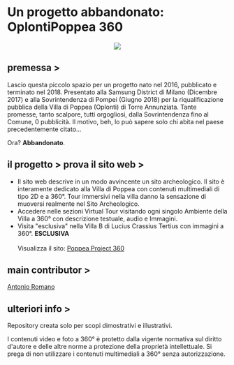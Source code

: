 # Un progetto abbandonato: OplontiPoppea 360

<p align="center">
  <img src="https://github.com/LaErre9/poppeaproject360/blob/main/images/presentation.JPG">
</p>

## premessa >
Lascio questa piccolo spazio per un progetto nato nel 2016, pubblicato e terminato nel 2018. Presentato alla Samsung District di Milano (Dicembre 2017) e alla Sovrintendenza di Pompei (Giugno 2018) per la riqualificazione pubblica della Villa di Poppea (Oplonti) di Torre Annunziata. Tante promesse, tanto scalpore, tutti orgogliosi, dalla Sovrintendenza fino al Comune, 0 pubblicità. Il motivo, beh, lo può sapere solo chi abita nel paese precedentemente citato...

Ora? **Abbandonato**.

## il progetto > prova il sito web >
- Il sito web descrive in un modo avvincente un sito archeologico. Il sito è interamente dedicato alla Villa di Poppea con contenuti multimediali di tipo 2D e a 360°. Tour immersivi nella villa danno la sensazione di muoversi realmente nel Sito Archeologico. <br>
- Accedere nelle sezioni Virtual Tour visitando ogni singolo Ambiente della Villa a 360° con descrizione testuale, audio e Immagini. <br>
- Visita "esclusiva" nella Villa B di Lucius Crassius Tertius con immagini a 360°. **ESCLUSIVA** <br><br>
Visualizza il sito: <a href = "https://laerre9.github.io/poppeaproject360/" > Poppea Project 360 </a>

## main contributor >
<a href = "https://github.com/LaErre9" > Antonio Romano </a>

## ulteriori info >
Repository creata solo per scopi dimostrativi e illustrativi.

I contenuti video e foto a 360° è protetto dalla vigente normativa sul diritto d'autore e delle altre norme a protezione della proprietà intellettuale.
Si prega di non utilizzare i contenuti multimediali a 360° senza autorizzazione.
